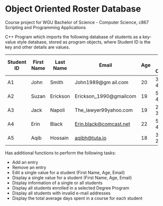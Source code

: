 # Object Oriented Roster Database

Course project for WGU Bachelor of Science - Computer Science, c867 Scripting and Programming Applications 

C++ Program which imports the following database of students as a key-value style database, stored as program objects, where Student ID is the key and other details are values.

| Student ID | First Name      | Last Name      | Email                    | Age      | Days in Course                       | Degree Program |
|------------|-----------------|----------------|--------------------------|----------|--------------------------------------|----------------|
| A1         | John            | Smith          | John1989@gm ail.com      | 20       | 30, 35, 40                           | SECURITY       |
| A2         | Suzan           | Erickson       | Erickson_1990@gmailcom   | 19       | 50, 30, 40                           | NETWORK        |
| A3         | Jack            | Napoli         | The_lawyer99yahoo.com    | 19       | 20, 40, 33                           | SOFTWARE       |
| A4         | Erin            | Black          | Erin.black@comcast.net   | 22       | 50, 58, 40                           | SECURITY       |
| A5         | Aqib            | Hossain        | aqibh@tuta.io            | 18       | 34, 23, 21                           | SOFTWARE       |

Has additional functions to perform the following tasks:
- Add an entry
- Remove an entry
- Edit a single value for a student (First Name, Age, Email)
- Display a single value for a student (First Name, Age, Email)
- Display information of a single or all students
- Display all students enrolled in a selected Degree Program
- Display all students with invalid e-mail addresses
- Display the total average days spent in a course for each student
